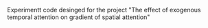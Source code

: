 Experimentt code desinged for the project "The effect of exogenous temporal attention on gradient of spatial attention"
